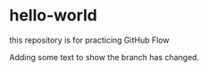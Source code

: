 # hello-world
this repository is for practicing GitHub Flow

Adding some text to show the branch has changed.
